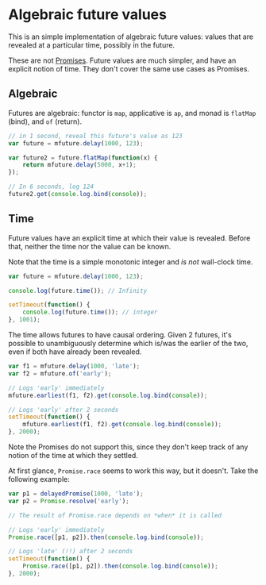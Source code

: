 # Algebraic future values

This is an simple implementation of algebraic future values: values that are revealed at a particular time, possibly in the future.

These are not [Promises](http://promisesaplus.com).  Future values are much simpler, and have an explicit notion of time.  They don't cover the same use cases as Promises.

## Algebraic

Futures are algebraic: functor is `map`, applicative is `ap`, and monad is `flatMap` (bind), and `of` (return).

```js
// in 1 second, reveal this future's value as 123
var future = mfuture.delay(1000, 123);

var future2 = future.flatMap(function(x) {
	return mfuture.delay(5000, x+1);
});

// In 6 seconds, log 124
future2.get(console.log.bind(console));
```

## Time

Future values have an explicit time at which their value is revealed.  Before that, neither the time nor the value can be known.

Note that the time is a simple monotonic integer and *is not* wall-clock time.

```js
var future = mfuture.delay(1000, 123);

console.log(future.time()); // Infinity

setTimeout(function() {
	console.log(future.time()); // integer
}, 1001);
```

The time allows futures to have causal ordering.  Given 2 futures, it's possible to unambiguously determine which is/was the earlier of the two, even if both have already been revealed.

```js
var f1 = mfuture.delay(1000, 'late');
var f2 = mfuture.of('early');

// Logs 'early' immediately
mfuture.earliest(f1, f2).get(console.log.bind(console));

// Logs 'early' after 2 seconds
setTimeout(function() {
	mfuture.earliest(f1, f2).get(console.log.bind(console));
}, 2000);
```

Note the Promises do not support this, since they don't keep track of any notion of the time at which they settled.

At first glance, `Promise.race` seems to work this way, but it doesn't.  Take the following example:

```js
var p1 = delayedPromise(1000, 'late');
var p2 = Promise.resolve('early');

// The result of Promise.race depends on *when* it is called

// Logs 'early' immediately
Promise.race([p1, p2]).then(console.log.bind(console));

// Logs 'late' (!!) after 2 seconds
setTimeout(function() {
	Promise.race([p1, p2]).then(console.log.bind(console));
}, 2000);
```